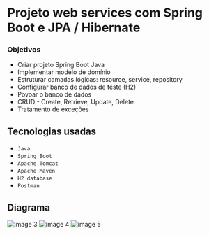 # Projeto web services com Spring Boot e JPA / Hibernate 

### Objetivos 

- Criar projeto Spring Boot Java
- Implementar modelo de domínio
- Estruturar camadas lógicas: resource, service, repository
- Configurar banco de dados de teste (H2)
- Povoar o banco de dados
- CRUD - Create, Retrieve, Update, Delete
- Tratamento de exceções 


## Tecnologias usadas
- `Java`
- `Spring Boot`
- `Apache Tomcat`
- `Apache Maven`
- `H2 database`
- `Postman`

## Diagrama
![image 3](https://user-images.githubusercontent.com/89430801/221357357-f5a6f924-789c-4c3e-987a-06ab9195a171.svg)
![image 4](https://user-images.githubusercontent.com/89430801/221357279-6613bc81-21f8-439c-a20f-ff92fa5a6aaf.svg)
![image 5](https://user-images.githubusercontent.com/89430801/221357284-103b6a2c-15e1-4f2a-815f-beee4df41a23.svg)
